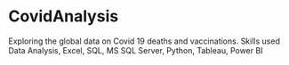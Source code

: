 # CovidAnalysis
Exploring the global data on Covid 19 deaths and vaccinations. Skills used Data Analysis, Excel, SQL, MS SQL Server, Python, Tableau, Power BI
